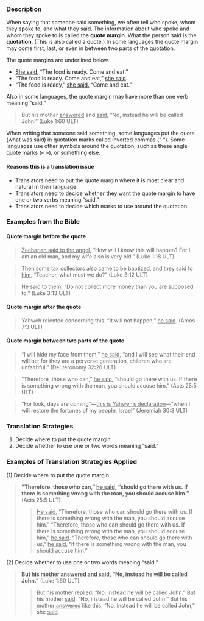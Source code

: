 


### Description

When saying that someone said something, we often tell who spoke, whom they spoke to, and what they said. The information about who spoke and whom they spoke to is called the **quote margin**. What the person said is the **quotation**. (This is also called a quote.) In some languages the quote margin may come first, last, or even in between two parts of the quotation.

The quote margins are underlined below.

* <u>She said</u>, “The food is ready. Come and eat.”
* “The food is ready. Come and eat,” <u>she said</u>.
* “The food is ready,” <u>she said.</u> “Come and eat.”

Also in some languages, the quote margin may have more than one verb meaning “said.”

> But his mother <u>answered</u> and <u>said</u>, “No, instead he will be called John.” (Luke 1:60 ULT)

When writing that someone said something, some languages put the quote (what was said) in quotation marks called inverted commas (“ “). Some languages use other symbols around the quotation, such as these angle quote marks (« »), or something else.

#### Reasons this is a translation issue

* Translators need to put the quote margin where it is most clear and natural in their language.
* Translators need to decide whether they want the quote margin to have one or two verbs meaning “said.”
* Translators need to decide which marks to use around the quotation.

### Examples from the Bible

#### Quote margin before the quote

> <u>Zechariah said to the angel</u>, “How will I know this will happen? For I am an old man, and my wife also is very old.”  (Luke 1:18 ULT)

<blockquote> Then some tax collectors also came to be baptized, and <u>they said to him</u>, “Teacher, what must we do?” (Luke 3:12 ULT)</blockquote> 

> <u>He said to them,</u> “Do not collect more money than you are supposed to.” (Luke 3:13 ULT)

#### Quote margin after the quote

> Yahweh relented concerning this. “It will not happen,” <u>he said</u>.  (Amos 7:3 ULT)

#### Quote margin between two parts of the quote

> “I will hide my face from them,” <u>he said,</u> “and I will see what their end will be; for they are a perverse generation, children who are unfaithful.”  (Deuteronomy 32:20 ULT)

<blockquote> “Therefore, those who can,” <u>he said,</u> “should go there with us. If there is something wrong with the man, you should accuse him.”  (Acts 25:5 ULT)</blockquote> 

> “For look, days are coming”—<u>this is Yahweh’s declaration</u>—”when I will restore the fortunes of my people, Israel”  (Jeremiah 30:3 ULT)

### Translation Strategies

1. Decide where to put the quote margin.
1. Decide whether to use one or two words meaning “said.”

### Examples of Translation Strategies Applied

(1) Decide where to put the quote margin.

> **”Therefore, those who can,” <u>he said,</u> “should go there with us. If there is something wrong with the man, you should accuse him.”** (Acts 25:5 ULT)
>> <u>He said,</u> “Therefore, those who can should go there with us. If there is something wrong with the man, you should accuse him.”
>> “Therefore, those who can should go there with us. If there is something wrong with the man, you should accuse him,” <u>he said</u>.
>> “Therefore, those who can should go there with us,” <u>he said.</u> “If there is something wrong with the man, you should accuse him.”

(2) Decide whether to use one or two words meaning “said.”

> **But his mother <u>answered and said</u>, “No, instead he will be called John.”** (Luke 1:60 ULT)
>> But his mother <u>replied</u>, “No, instead he will be called John.”
>> But his mother <u>said</u>, “No, instead he will be called John.”
>> But his mother <u>answered</u> like this, “No, instead he will be called John,” she <u>said</u>.

